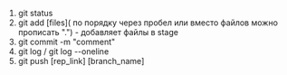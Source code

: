 1. git status
2. git add [files]( по порядку через пробел или вместо файлов можно прописать ".") - добавляет файлы в stage
3. git commit -m "comment"
4. git log / git log --oneline
5. git push [rep_link] [branch_name]

<!-- git push origin master -->
<!-- git reset удаляет файлы из промежуточной области (пункт 2) -->


<!-- git diff позволяет просмотреть файлы которые мы изменяли или добавляли -->

<!-- пример
 +    <h1>Test-GIT-2</h1> -->

 <!-- git reset --hard возвращает удаленные файлы(строки)(отменяет) -->